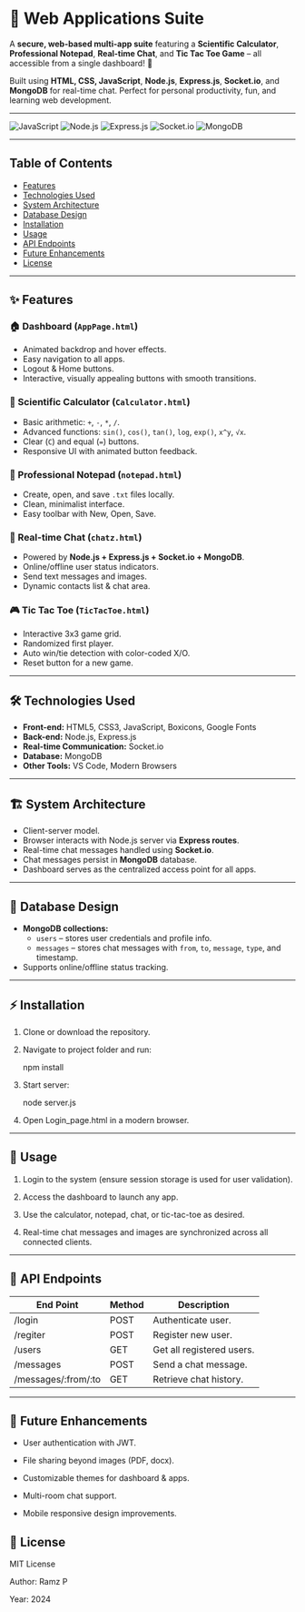 # 🚀 Web Applications Suite


A **secure, web-based multi-app suite** featuring a **Scientific Calculator**, **Professional Notepad**, **Real-time Chat**, and **Tic Tac Toe Game** – all accessible from a single dashboard! 🎯  

Built using **HTML, CSS, JavaScript**, **Node.js**, **Express.js**, **Socket.io**, and **MongoDB** for real-time chat. Perfect for personal productivity, fun, and learning web development.

---

![JavaScript](https://img.shields.io/badge/JavaScript-F7DF1E?style=flat&logo=javascript&logoColor=black)
![Node.js](https://img.shields.io/badge/Node.js-339933?style=flat&logo=node.js&logoColor=white)
![Express.js](https://img.shields.io/badge/Express.js-000000?style=flat&logo=express&logoColor=white)
![Socket.io](https://img.shields.io/badge/Socket.io-010101?style=flat&logo=socket.io&logoColor=white)
![MongoDB](https://img.shields.io/badge/MongoDB-47A248?style=flat&logo=mongodb&logoColor=white)

---

## Table of Contents

- [Features](#features)  
- [Technologies Used](#technologies-used)  
- [System Architecture](#system-architecture)  
- [Database Design](#database-design)  
- [Installation](#installation)  
- [Usage](#usage)  
- [API Endpoints](#api-endpoints)  
- [Future Enhancements](#future-enhancements)  
- [License](#license)  

---

## ✨ Features

### 🏠 Dashboard (`AppPage.html`)
- Animated backdrop and hover effects.  
- Easy navigation to all apps.  
- Logout & Home buttons.  
- Interactive, visually appealing buttons with smooth transitions.  

### 🧮 Scientific Calculator (`Calculator.html`)
- Basic arithmetic: `+`, `-`, `*`, `/`.  
- Advanced functions: `sin()`, `cos()`, `tan()`, `log`, `exp()`, `x^y`, `√x`.  
- Clear (`C`) and equal (`=`) buttons.  
- Responsive UI with animated button feedback.  

### 📝 Professional Notepad (`notepad.html`)
- Create, open, and save `.txt` files locally.  
- Clean, minimalist interface.  
- Easy toolbar with New, Open, Save.  

### 💬 Real-time Chat (`chatz.html`)
- Powered by **Node.js + Express.js + Socket.io + MongoDB**.  
- Online/offline user status indicators.  
- Send text messages and images.  
- Dynamic contacts list & chat area.  

### 🎮 Tic Tac Toe (`TicTacToe.html`)
- Interactive 3x3 game grid.  
- Randomized first player.  
- Auto win/tie detection with color-coded X/O.  
- Reset button for a new game.  

---

## 🛠 Technologies Used
- **Front-end:** HTML5, CSS3, JavaScript, Boxicons, Google Fonts  
- **Back-end:** Node.js, Express.js  
- **Real-time Communication:** Socket.io  
- **Database:** MongoDB  
- **Other Tools:** VS Code, Modern Browsers  

---

## 🏗 System Architecture
- Client-server model.  
- Browser interacts with Node.js server via **Express routes**.  
- Real-time chat messages handled using **Socket.io**.  
- Chat messages persist in **MongoDB** database.  
- Dashboard serves as the centralized access point for all apps.  

---

## 💾 Database Design
- **MongoDB collections:**  
  - `users` – stores user credentials and profile info.  
  - `messages` – stores chat messages with `from`, `to`, `message`, `type`, and timestamp.  
- Supports online/offline status tracking.  

---

## ⚡ Installation
1. Clone or download the repository.

2. Navigate to project folder and run:
   
   npm install

3. Start server:

   node server.js

4. Open Login_page.html in a modern browser.

---

## 🚀 Usage

1. Login to the system (ensure session storage is used for user validation).

2. Access the dashboard to launch any app.

3. Use the calculator, notepad, chat, or tic-tac-toe as desired.

4. Real-time chat messages and images are synchronized across all connected clients.

---

## 🔗 API Endpoints

| End Point            | Method   | Description                     |
|----------------------|----------|---------------------------------|
| /login               |  POST    | Authenticate user.              |
| /regiter             |  POST    | Register new user.              |
| /users               |  GET     | Get all registered users.       |
| /messages            |  POST    | Send a chat message.            |
| /messages/:from/:to  |  GET     | Retrieve chat history.          |

---

## 🌟 Future Enhancements

- User authentication with JWT.

- File sharing beyond images (PDF, docx).

- Customizable themes for dashboard & apps.

- Multi-room chat support.

- Mobile responsive design improvements.

## 📄 License

MIT License

Author: Ramz P

Year: 2024
